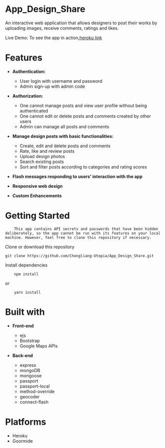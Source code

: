 # App_Design_Share
An interactive web application that allows designers to post their works by uploading images, receive comments, ratings and likes.

Live Demo:
To see the app in action,[heroku link](https://design-share.herokuapp.com)
# Features

- **Authentication:**
  - User login with username and password
  - Admin sign-up with admin code

- **Authorization:**
  - One cannot manage posts and view user profile without being authenticated
  - One cannot edit or delete posts and comments created by other users
  - Admin can manage all posts and comments

- **Manage design posts with basic functionalities:**
  - Create, edit and delete posts and comments
  - Rate, like and review posts
  - Upload design photos
  - Search existing posts
  - Sort and filter posts according to categories and rating scores

- **Flash messages responding to users' interaction with the app**
- **Responsive web design**
- **Custom Enhancements**

# Getting Started
```
    This app contains API secrets and passwords that have been hidden deliberately, so the app cannot be run with its features on your local machine. However, feel free to clone this repository if necessary.
```
Clone or download this repository
```
git clone https://github.com/Chongliang-Utopia/App_Design_Share.git
```

Install dependencies
```
    npm install
```
or
```
    yarn install
```   
# Built with
- **Front-end**
  - ejs
  - Bootstrap
  - Google Maps APIs

- **Back-end**
  - express
  - mongoDB
  - mongoose
  - passport
  - passport-local
  - method-override
  - geocoder
  - connect-flash

# Platforms
- Heroku
- Goormide

